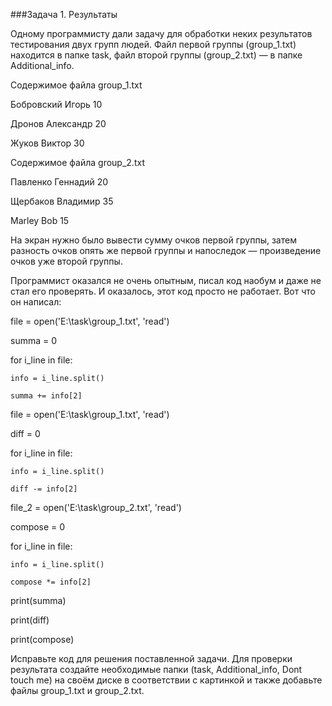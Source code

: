 ###Задача 1. Результаты

Одному программисту дали задачу для обработки неких результатов тестирования двух групп людей. Файл первой группы (group_1.txt) находится в папке task, файл второй группы (group_2.txt) — в папке Additional_info.

Содержимое файла group_1.txt

Бобровский Игорь 10

Дронов Александр 20

Жуков Виктор 30


Содержимое файла group_2.txt

Павленко Геннадий 20

Щербаков Владимир 35

Marley Bob 15



На экран нужно было вывести сумму очков первой группы, затем разность очков опять же первой группы и напоследок — произведение очков уже второй группы. 

Программист оказался не очень опытным, писал код наобум и даже не стал его проверять. И оказалось, этот код просто не работает. Вот что он написал:



file = open('E:\task\group_1.txt', 'read')

summa = 0

for i_line in file:

    info = i_line.split()

    summa += info[2]

file = open('E:\task\group_1.txt', 'read')

diff = 0

for i_line in file:

    info = i_line.split()

    diff -= info[2]

file_2 = open('E:\task\group_2.txt', 'read')

compose = 0

for i_line in file:

    info = i_line.split()

    compose *= info[2]

print(summa)

print(diff)

print(compose)


Исправьте код для решения поставленной задачи. Для проверки результата создайте необходимые папки (task, Additional_info, 
Dont touch me) на своём диске в соответствии с картинкой и также добавьте файлы group_1.txt и group_2.txt.